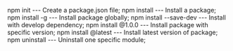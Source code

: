 npm init --- Create a package.json file;
npm install --- Install a package;
npm install -g <package> --- Install package globally;
npm install --save-dev <package> --- Install with develop dependency;
npm install <package>@1.0.0 --- Install package with specific version;
npm install <package>@latest --- Install latest version of package;
npm uninstall <package> --- Uninstall one specific module;

<!-- https://docs.npmjs.com/cli/v7/commands -->
